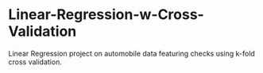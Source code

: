 # Linear-Regression-w-Cross-Validation
Linear Regression project on automobile data featuring checks using k-fold cross validation.
